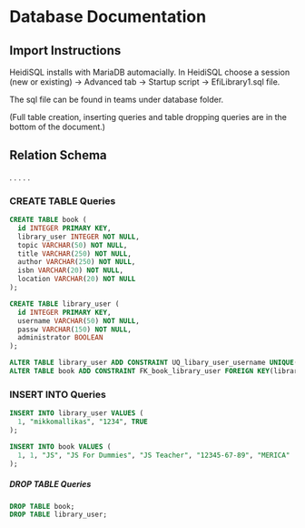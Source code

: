 # Database Documentation

## Import Instructions

HeidiSQL installs with MariaDB automacially.
In HeidiSQL choose a session (new or existing) -> Advanced tab -> Startup script -> EfiLibrary1.sql file.

The sql file can be found in teams under database folder.

(Full table creation, inserting queries and table dropping queries are in the bottom of the document.)

## Relation Schema
.
.
.
.
.


### CREATE TABLE Queries

```sql
CREATE TABLE book (
  id INTEGER PRIMARY KEY,
  library_user INTEGER NOT NULL,
  topic VARCHAR(50) NOT NULL,
  title VARCHAR(250) NOT NULL,
  author VARCHAR(250) NOT NULL,
  isbn VARCHAR(20) NOT NULL,
  location VARCHAR(20) NOT NULL
);

CREATE TABLE library_user (
  id INTEGER PRIMARY KEY,
  username VARCHAR(50) NOT NULL,
  passw VARCHAR(150) NOT NULL,
  administrator BOOLEAN
);

ALTER TABLE library_user ADD CONSTRAINT UQ_libary_user_username UNIQUE(username);
ALTER TABLE book ADD CONSTRAINT FK_book_library_user FOREIGN KEY(library_user) REFERENCES library_user(id)
````

### INSERT INTO Queries
```sql
INSERT INTO library_user VALUES (
  1, "mikkomallikas", "1234", TRUE
);

INSERT INTO book VALUES (
  1, 1, "JS", "JS For Dummies", "JS Teacher", "12345-67-89", "MERICA"
);
```

##### DROP TABLE Queries

```sql
DROP TABLE book;
DROP TABLE library_user;

